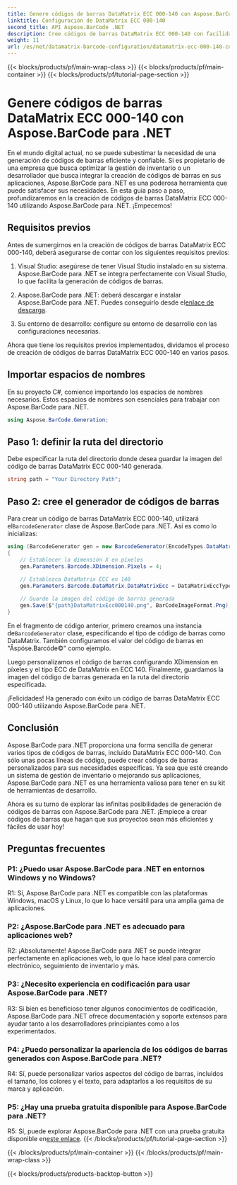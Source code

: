```yaml
---
title: Genere códigos de barras DataMatrix ECC 000-140 con Aspose.BarCode para .NET
linktitle: Configuración de DataMatrix ECC 000-140
second_title: API Aspose.BarCode .NET
description: Cree códigos de barras DataMatrix ECC 000-140 con facilidad utilizando Aspose.BarCode para .NET. Aumente la eficiencia en la gestión de inventario y más.
weight: 11
url: /es/net/datamatrix-barcode-configuration/datamatrix-ecc-000-140-configuration/
---
```


{{< blocks/products/pf/main-wrap-class >}}
{{< blocks/products/pf/main-container >}}
{{< blocks/products/pf/tutorial-page-section >}}

# Genere códigos de barras DataMatrix ECC 000-140 con Aspose.BarCode para .NET

En el mundo digital actual, no se puede subestimar la necesidad de una generación de códigos de barras eficiente y confiable. Si es propietario de una empresa que busca optimizar la gestión de inventario o un desarrollador que busca integrar la creación de códigos de barras en sus aplicaciones, Aspose.BarCode para .NET es una poderosa herramienta que puede satisfacer sus necesidades. En esta guía paso a paso, profundizaremos en la creación de códigos de barras DataMatrix ECC 000-140 utilizando Aspose.BarCode para .NET. ¡Empecemos!

## Requisitos previos

Antes de sumergirnos en la creación de códigos de barras DataMatrix ECC 000-140, deberá asegurarse de contar con los siguientes requisitos previos:

1. Visual Studio: asegúrese de tener Visual Studio instalado en su sistema. Aspose.BarCode para .NET se integra perfectamente con Visual Studio, lo que facilita la generación de códigos de barras.

2.  Aspose.BarCode para .NET: deberá descargar e instalar Aspose.BarCode para .NET. Puedes conseguirlo desde el[enlace de descarga](https://releases.aspose.com/barcode/net/).

3. Su entorno de desarrollo: configure su entorno de desarrollo con las configuraciones necesarias.

Ahora que tiene los requisitos previos implementados, dividamos el proceso de creación de códigos de barras DataMatrix ECC 000-140 en varios pasos.

## Importar espacios de nombres

En su proyecto C#, comience importando los espacios de nombres necesarios. Estos espacios de nombres son esenciales para trabajar con Aspose.BarCode para .NET.

```csharp
using Aspose.BarCode.Generation;
```

## Paso 1: definir la ruta del directorio

Debe especificar la ruta del directorio donde desea guardar la imagen del código de barras DataMatrix ECC 000-140 generada.

```csharp
string path = "Your Directory Path";
```

## Paso 2: cree el generador de códigos de barras

 Para crear un código de barras DataMatrix ECC 000-140, utilizará el`BarcodeGenerator` clase de Aspose.BarCode para .NET. Así es como lo inicializas:

```csharp
using (BarcodeGenerator gen = new BarcodeGenerator(EncodeTypes.DataMatrix, "Åspóse.Barcóde©"))
{
    // Establecer la dimensión X en píxeles
    gen.Parameters.Barcode.XDimension.Pixels = 4;
    
    // Establezca DataMatrix ECC en 140
    gen.Parameters.Barcode.DataMatrix.DataMatrixEcc = DataMatrixEccType.Ecc140;

    // Guarde la imagen del código de barras generada
    gen.Save($"{path}DataMatrixEcc000140.png", BarCodeImageFormat.Png);
}
```

 En el fragmento de código anterior, primero creamos una instancia de`BarcodeGenerator` clase, especificando el tipo de código de barras como DataMatrix. También configuramos el valor del código de barras en "Åspóse.Barcóde©" como ejemplo.

Luego personalizamos el código de barras configurando XDimension en píxeles y el tipo ECC de DataMatrix en ECC 140. Finalmente, guardamos la imagen del código de barras generada en la ruta del directorio especificada.

¡Felicidades! Ha generado con éxito un código de barras DataMatrix ECC 000-140 utilizando Aspose.BarCode para .NET.

## Conclusión

Aspose.BarCode para .NET proporciona una forma sencilla de generar varios tipos de códigos de barras, incluido DataMatrix ECC 000-140. Con sólo unas pocas líneas de código, puede crear códigos de barras personalizados para sus necesidades específicas. Ya sea que esté creando un sistema de gestión de inventario o mejorando sus aplicaciones, Aspose.BarCode para .NET es una herramienta valiosa para tener en su kit de herramientas de desarrollo.

Ahora es su turno de explorar las infinitas posibilidades de generación de códigos de barras con Aspose.BarCode para .NET. ¡Empiece a crear códigos de barras que hagan que sus proyectos sean más eficientes y fáciles de usar hoy!

## Preguntas frecuentes

### P1: ¿Puedo usar Aspose.BarCode para .NET en entornos Windows y no Windows?

R1: Sí, Aspose.BarCode para .NET es compatible con las plataformas Windows, macOS y Linux, lo que lo hace versátil para una amplia gama de aplicaciones.

### P2: ¿Aspose.BarCode para .NET es adecuado para aplicaciones web?

R2: ¡Absolutamente! Aspose.BarCode para .NET se puede integrar perfectamente en aplicaciones web, lo que lo hace ideal para comercio electrónico, seguimiento de inventario y más.

### P3: ¿Necesito experiencia en codificación para usar Aspose.BarCode para .NET?

R3: Si bien es beneficioso tener algunos conocimientos de codificación, Aspose.BarCode para .NET ofrece documentación y soporte extensos para ayudar tanto a los desarrolladores principiantes como a los experimentados.

### P4: ¿Puedo personalizar la apariencia de los códigos de barras generados con Aspose.BarCode para .NET?

R4: Sí, puede personalizar varios aspectos del código de barras, incluidos el tamaño, los colores y el texto, para adaptarlos a los requisitos de su marca y aplicación.

### P5: ¿Hay una prueba gratuita disponible para Aspose.BarCode para .NET?

 R5: Sí, puede explorar Aspose.BarCode para .NET con una prueba gratuita disponible en[este enlace](https://releases.aspose.com/).
{{< /blocks/products/pf/tutorial-page-section >}}

{{< /blocks/products/pf/main-container >}}
{{< /blocks/products/pf/main-wrap-class >}}

{{< blocks/products/products-backtop-button >}}
